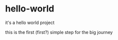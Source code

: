 # hello-world
it's a hello world project

this is the first (first?) simple step for the big journey
